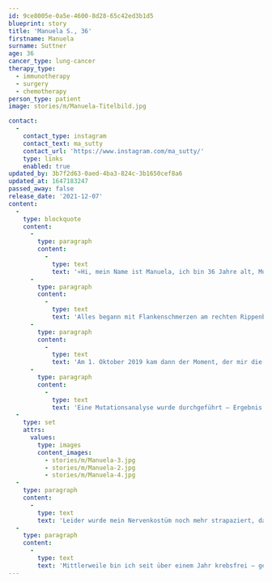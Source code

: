 ```yaml
---
id: 9ce8005e-0a5e-4600-8d28-65c42ed3b1d5
blueprint: story
title: 'Manuela S., 36'
firstname: Manuela
surname: Suttner
age: 36
cancer_type: lung-cancer
therapy_type:
  - immunotherapy
  - surgery
  - chemotherapy
person_type: patient
image: stories/m/Manuela-Titelbild.jpg

contact:
  -
    contact_type: instagram
    contact_text: ma_sutty
    contact_url: 'https://www.instagram.com/ma_sutty/'
    type: links
    enabled: true
updated_by: 3b7f2d63-0aed-4ba3-824c-3b1650cef8a6
updated_at: 1647183247
passed_away: false
release_date: '2021-12-07'
content:
  -
    type: blockquote
    content:
      -
        type: paragraph
        content:
          -
            type: text
            text: '»Hi, mein Name ist Manuela, ich bin 36 Jahre alt, Mutter von zwei tollen Mädels und meine Diagnose ›metastasierter Lungenkrebs‹ erhielt ich im Oktober 2019.'
      -
        type: paragraph
        content:
          -
            type: text
            text: 'Alles begann mit Flankenschmerzen am rechten Rippenbogen. Ich dachte mir, dass ich einen ›Zug‹ erwischt hätte, da ich meine große Tochter damals mit dem Fahrrad zur Kita brachte und dabei noch meine jüngste – damals 6 Monate alte – Tochter trug. Eine logische Erklärung. ›Nach unserem Urlaub wird das schon alles wieder in Ordnung sein‹, dachte ich mir. Leider wurde ich enttäuscht, die Schmerzen wurden immer schlimmer. Ich konnte nachts nicht mehr auf dem Rücken oder auf der rechten Seite liegen! Der erste Gang nach unserem Urlaub ging zu meiner Hausärztin, die glücklicherweise direkt super reagiert und mich sofort an den Lungenfacharzt überwiesen hat – und damit nahm das Schicksal seinen Lauf.'
      -
        type: paragraph
        content:
          -
            type: text
            text: 'Am 1. Oktober 2019 kam dann der Moment, der mir die Luft genommen hat: ›Sie haben ein Lungenkarzinom mit einer Metastase am Rippenfell‹, Stadium IV – Palliativ. Wie kann das sein – ich habe nicht einmal geraucht!'
      -
        type: paragraph
        content:
          -
            type: text
            text: 'Eine Mutationsanalyse wurde durchgeführt – Ergebnis EGFR-Mutation. Es kam eine zielgerichtete Therapie infrage. Eine Tablette pro Tag und alle drei Wochen eine Antikörperinfusion. Damit konnte ich leben – Hauptsache ›ich lebe‹ für meine Kinder und meine Familie. Ich habe die ersten Wochen so sehr geweint, als ich meine kleine Tochter im Arm hielt oder mit meiner Großen kuschelte! Die Gedanken, dass ich sie nicht aufwachsen sehen könnte, waren für mich die Hölle. Mein Mann hat mich immer aufgebaut und mir gesagt: ›Das war noch nicht alles!‹ Er hat Recht behalten! Schon nach dem ersten Kontroll-CT hieß es, die Therapie würde super anschlagen, die Metastase am Rippenfell seien nicht mehr sichtbar! Die Ärzte waren sich einig: Wir können operieren, wenn ich es wünsche! Denn nach ärztlichen Richtlinien war das eigentlich nicht mehr vorgesehen. Wieder blieb mir der Atem stehen, allerdings diesmal voller Freude und Glück – dieses Gefühl der Dankbarkeit. Es waren noch einige Krankenhausbesuche nötig und etliche Untersuchungen, aber diesmal mit dem Ziel, das Mistding aus meinem Körper zu bekommen. Schon allein dieser Gedanke hat mich noch mehr gestärkt und motiviert!'
  -
    type: set
    attrs:
      values:
        type: images
        content_images:
          - stories/m/Manuela-3.jpg
          - stories/m/Manuela-2.jpg
          - stories/m/Manuela-4.jpg
  -
    type: paragraph
    content:
      -
        type: text
        text: 'Leider wurde mein Nervenkostüm noch mehr strapaziert, da Corona auf dem Vormarsch war – mein erster OP-Termin musste aufgrund der damaligen Situation dann sogar verschoben werden. Im April 2020 war es dann aber soweit: Mir wurde der rechte obere Lungenlappen entfernt, das komplette Rippenfell wegen der Metastasen abgezogen und ein Teil vom Zwerchfell wurde vorsichtshalber auch entfernt. On top gab es eine Chemospülung in den Bauchraum. Die Zeit nach der Operation war schwieriger als gedacht: Ich habe sehr lange gebraucht bis ich wieder auf die Füße gekommen bin. Ohne fremde Hilfe ging am Anfang gar nichts! Nichtsdestotrotz wusste ich immer, wofür ich das Ganze mache: Für meine Kinder! Den Gedanken, dass die beiden mal ohne Mutter da stehen würden, wollte ich nicht akzeptieren – SO NICHT, nicht mit mir! Das sagte ich mir immer wieder!'
  -
    type: paragraph
    content:
      -
        type: text
        text: 'Mittlerweile bin ich seit über einem Jahr krebsfrei – geheilt darf ich mich nicht nennen, da ich weiterhin meine Tabletten nehme, aber für mich fühlt es sich so an. Das das ist das, was für mich zählt.«'
---
```

